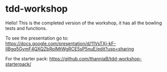 # tdd-workshop

Hello! This is the completed version of the workshop, it has all the bowling tests and functions.

To see the presentation go to: https://docs.google.com/presentation/d/11VsTXj-kF-IIBgq5GymF4QXQZbRoIMtWgRCE5sP5nuE/edit?usp=sharing

For the starter pack: https://github.com/thanniaB/tdd-workshop-starterpack/
